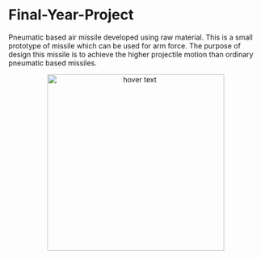 # Final-Year-Project
Pneumatic based air missile developed using raw material. This is a small prototype of missile which can be used for arm force. The purpose of design this missile is to achieve the  higher projectile motion than ordinary pneumatic based missiles.
<p align="center">
  <img src="https://my-personal-static-website-02.s3.ap-south-1.amazonaws.com/image01.jpeg" width="350" title="hover text">
</p>
